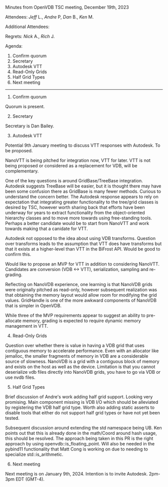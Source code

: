 Minutes from OpenVDB TSC meeting, December 19th, 2023

Attendees: *Jeff* L., *Andre* P, *Dan* B., *Ken* M.

Additional Attendees: 

Regrets: *Nick* A., *Rich* J.

Agenda:

1) Confirm quorum
2) Secretary
3) Autodesk VTT
4) Read-Only Grids
5) Half Grid Types
6) Next meeting

------------

1) Confirm quorum

Quorum is present.

2) Secretary

Secretary is Dan Bailey.

3) Autodesk VTT

Potential 9th January meeting to discuss VTT responses with Autodesk. To be
proposed.

NanoVTT is being pitched for integration now, VTT for later. VTT is not being
proposed or considered as a replacement for VDB, will be complementary.

One of the key questions is around GridBase/TreeBase integration. Autodesk
suggests TreeBase will be easier, but it is thought there may have been some
confusion there as GridBase is many fewer methods. Curious to understand the
concern better. The Autodesk response appears to rely on expectation that
integrating greater functionality to the tree/grid classes is desired by TSC,
however worth sharing back that efforts have been underway for years to extract
functionality from the object-oriented hierarchy classes and to move more
towards using free-standing tools. Perhaps a better candidate would be to start
from NanoVTT and work towards making that a canidate for VTT.

Autodesk not opposed to the idea about using VDB transforms. Question over
transforms leads to the assumption that VTT does have transforms but that it
exists at a higher-level than VTT in the BiFrost API. Would be good to confirm
this.

Would like to propose an MVP for VTT in addition to considering NanoVTT.
Candidates are conversion (VDB <-> VTT), serialization, sampling and
re-grading.

Reflecting on NanoVDB experience, one learning is that NanoVDB grids were
originally pitched as read-only, however subsequent realization was that
obtaining the memory layout would allow room for modifying the grid values.
GridHandle is one of the more awkward components of NanoVDB that is simpler in
OpenVDB.

While three of the MVP requirements appear to suggest an ability to pre-allocate
memory, grading is expected to require dynamic memory management in VTT.

4) Read-Only Grids

Question over whether there is value in having a VDB grid that uses contiguous
memory to accelerate performance. Even with an allocator like jemalloc, the
smaller fragments of memory in VDB are a considerable source of slowness.
NanoVDB is a grid with a contiguous block of memory and exists on the host as
well as the device. Limitation is that you cannot deserialize vdb files
directly into NanoVDB grids, you have to go via VDB or use nvdb files.

5) Half Grid Types

Brief discussion of Andre's work adding half grid support. Looking very
promising. Main component missing is VDB I/O which should be alleviated by
registering the VDB half grid type. Worth also adding static asserts to disable
tools that either do not support half grid types or have not yet been tested.

Subsequent discussion around extending the std namespace being UB. Ken points
out that this is already done in the math/Coord around hash usage, this should
be resolved. The approach being taken in this PR is the right approach by using
openvdb::is_floating_point. Will also be needed in the pybind11 functionality
that Matt Cong is working on due to needing to specialize std::is_arithmetic.

6) Next meeting

Next meeting is on January 9th, 2024. Intention is to invite Autodesk. 2pm-3pm
EDT (GMT-4).
